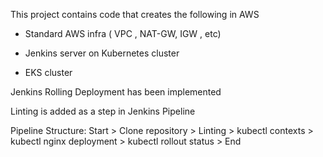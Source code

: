 This project contains code that creates the following in AWS  

* Standard AWS infra ( VPC , NAT-GW, IGW , etc) 

* Jenkins server on Kubernetes cluster 

* EKS cluster  

Jenkins Rolling Deployment has been implemented 

Linting is added as a step in Jenkins Pipeline 


Pipeline Structure:
Start > Clone repository > Linting > kubectl contexts > kubectl nginx deployment > kubectl rollout status > End
